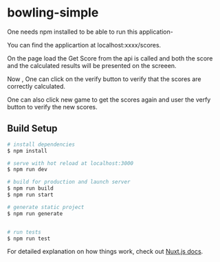 # bowling-simple
One needs npm installed to be able to run this application- 

You can find the applicartion at  localhost:xxxx/scores.

On the page load the Get Score from the api is called and both the score and the calculated results will be presented on the screeen.

Now , One can click on the verify button to verify that the scores are correctly calculated. 

One can also click new game to get the scores again and user the verfy button to verify the new scores. 


## Build Setup

```bash
# install dependencies
$ npm install

# serve with hot reload at localhost:3000
$ npm run dev

# build for production and launch server
$ npm run build
$ npm run start

# generate static project
$ npm run generate


# run tests
$ npm run test

```



For detailed explanation on how things work, check out [Nuxt.js docs](https://nuxtjs.org).
